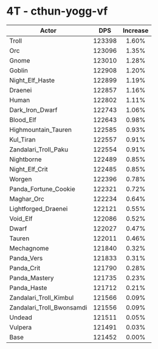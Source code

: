 # 4T - cthun-yogg-vf
| Actor | DPS | Increase |
|---|:---:|:---:|
|Troll|123398|1.60%|
|Orc|123096|1.35%|
|Gnome|123010|1.28%|
|Goblin|122908|1.20%|
|Night_Elf_Haste|122899|1.19%|
|Draenei|122857|1.16%|
|Human|122802|1.11%|
|Dark_Iron_Dwarf|122743|1.06%|
|Blood_Elf|122643|0.98%|
|Highmountain_Tauren|122585|0.93%|
|Kul_Tiran|122557|0.91%|
|Zandalari_Troll_Paku|122554|0.91%|
|Nightborne|122489|0.85%|
|Night_Elf_Crit|122485|0.85%|
|Worgen|122396|0.78%|
|Panda_Fortune_Cookie|122321|0.72%|
|Maghar_Orc|122234|0.64%|
|Lightforged_Draenei|122121|0.55%|
|Void_Elf|122086|0.52%|
|Dwarf|122027|0.47%|
|Tauren|122011|0.46%|
|Mechagnome|121840|0.32%|
|Panda_Vers|121833|0.31%|
|Panda_Crit|121790|0.28%|
|Panda_Mastery|121735|0.23%|
|Panda_Haste|121712|0.21%|
|Zandalari_Troll_Kimbul|121566|0.09%|
|Zandalari_Troll_Bwonsamdi|121556|0.09%|
|Undead|121511|0.05%|
|Vulpera|121491|0.03%|
|Base|121452|0.00%|
